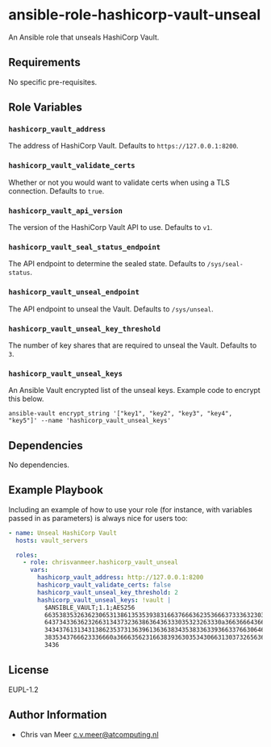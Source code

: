 # ansible-role-hashicorp-vault-unseal

An Ansible role that unseals HashiCorp Vault.

## Requirements

No specific pre-requisites.

## Role Variables

### `hashicorp_vault_address`

The address of HashiCorp Vault. Defaults to `https://127.0.0.1:8200`.

### `hashicorp_vault_validate_certs`

Whether or not you would want to validate certs when using a TLS connection. Defaults to `true`.

### `hashicorp_vault_api_version`

The version of the HashiCorp Vault API to use. Defaults to `v1`.

### `hashicorp_vault_seal_status_endpoint`

The API endpoint to determine the sealed state. Defaults to `/sys/seal-status`.

### `hashicorp_vault_unseal_endpoint`

The API endpoint to unseal the Vault. Defaults to `/sys/unseal`.

### `hashicorp_vault_unseal_key_threshold`

The number of key shares that are required to unseal the Vault. Defaults to `3`.

### `hashicorp_vault_unseal_keys`

An Ansible Vault encrypted list of the unseal keys. Example code to encrypt this below.

```shell
ansible-vault encrypt_string '["key1", "key2", "key3", "key4", "key5"]' --name 'hashicorp_vault_unseal_keys'
```

## Dependencies

No dependencies.

## Example Playbook

Including an example of how to use your role (for instance, with variables passed in as parameters) is always nice for users too:

```yml
- name: Unseal HashiCorp Vault
  hosts: vault_servers

  roles:
    - role: chrisvanmeer.hashicorp_vault_unseal
      vars:
        hashicorp_vault_address: http://127.0.0.1:8200
        hashicorp_vault_validate_certs: false
        hashicorp_vault_unseal_key_threshold: 2
        hashicorp_vault_unseal_keys: !vault |
          $ANSIBLE_VAULT;1.1;AES256
          66353835326362306531386135353938316637666362353666373336323037623065653961303231
          6437343363623266313437323638636436333035323263330a366366643661666364623363656339
          34343761313431386235373136396136363834353833633936633766306464316230313432383864
          3835343766623336660a366635623166383936303534306631303732656361636533323431396131
          3436
```

## License

EUPL-1.2

## Author Information

- Chris van Meer <c.v.meer@atcomputing.nl>
